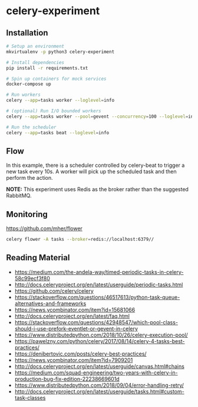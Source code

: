 # celery-experiment

## Installation

```bash
# Setup an environment
mkvirtualenv -p python3 celery-experiment

# Install dependencies
pip install -r requirements.txt

# Spin up containers for mock services
docker-compose up

# Run workers
celery --app=tasks worker --loglevel=info

# (optional) Run I/O bounded workers
celery --app=tasks worker --pool=gevent --concurrency=100 --loglevel=info

# Run the scheduler
celery --app=tasks beat --loglevel=info
```

## Flow

In this example, there is a scheduler controlled by celery-beat to trigger a new task every 10s. A worker will pick up the scheduled task and then perform the action.

**NOTE:** This experiment uses Redis as the broker rather than the suggested RabbitMQ.

## Monitoring

https://github.com/mher/flower

```bash
celery flower -A tasks --broker=redis://localhost:6379//
```

## Reading Material

* https://medium.com/the-andela-way/timed-periodic-tasks-in-celery-58c99ecf3f80
* http://docs.celeryproject.org/en/latest/userguide/periodic-tasks.html
* https://github.com/celery/celery
* https://stackoverflow.com/questions/46517613/python-task-queue-alternatives-and-frameworks
* https://news.ycombinator.com/item?id=15681066
* http://docs.celeryproject.org/en/latest/faq.html
* https://stackoverflow.com/questions/42948547/which-pool-class-should-i-use-prefork-eventlet-or-gevent-in-celery
* https://www.distributedpython.com/2018/10/26/celery-execution-pool/
* https://pawelzny.com/python/celery/2017/08/14/celery-4-tasks-best-practices/
* https://denibertovic.com/posts/celery-best-practices/
* https://news.ycombinator.com/item?id=7909201
* http://docs.celeryproject.org/en/latest/userguide/canvas.html#chains
* https://medium.com/squad-engineering/two-years-with-celery-in-production-bug-fix-edition-22238669601d
* https://www.distributedpython.com/2018/09/04/error-handling-retry/
* http://docs.celeryproject.org/en/latest/userguide/tasks.html#custom-task-classes
